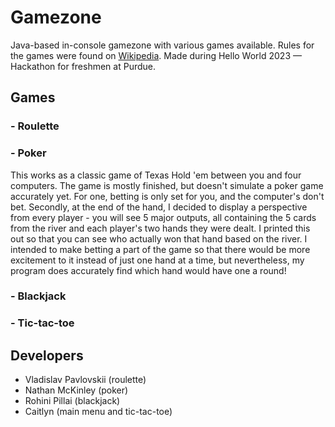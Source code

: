 # Gamezone
Java-based in-console gamezone with various games available. Rules for the games were found on [Wikipedia](wikipedia.org).
Made during Hello World 2023 — Hackathon for freshmen at Purdue.
## Games
### - Roulette
### - Poker
This works as a classic game of Texas Hold 'em between you and four computers. The game is mostly finished, but doesn't simulate a poker game accurately yet. For one, betting is only set for you, and the computer's don't bet. Secondly, at the end of the hand, I decided to display a perspective from every player - you will see 5 major outputs, all containing the 5 cards from the river and each player's two hands they were dealt. I printed this out so that you can see who actually won that hand based on the river. I intended to make betting a part of the game so that there would be more excitement to it instead of just one hand at a time, but nevertheless, my program does accurately find which hand would have one a round!
### - Blackjack
### - Tic-tac-toe
## Developers
- Vladislav Pavlovskii (roulette)
- Nathan McKinley (poker)
- Rohini Pillai (blackjack)
- Caitlyn (main menu and tic-tac-toe)
